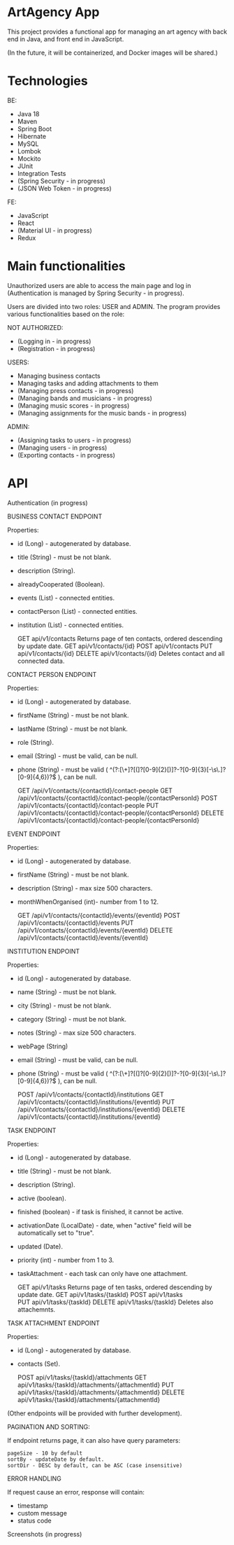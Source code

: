 # ArtAgency App

This project provides a functional app for managing an art agency with back end in Java, 
and front end in JavaScript. 

(In the future, it will be containerized, and Docker images will be shared.)

# Technologies

BE:
- Java 18
- Maven
- Spring Boot
- Hibernate
- MySQL
- Lombok
- Mockito
- JUnit
- Integration Tests
- (Spring Security - in progress)
- (JSON Web Token - in progress)

FE:
- JavaScript
- React
- (Material UI - in progress)
- Redux
    
# Main functionalities

Unauthorized users are able to access the main page and log in 
(Authentication is managed by Spring Security - in progress).

Users are divided into two roles: USER and ADMIN. 
The program provides various functionalities based on the role:

NOT AUTHORIZED:
- (Logging in - in progress)
- (Registration - in progress)

USERS:
- Managing business contacts
- Managing tasks and adding attachments to them
- (Managing press contacts - in progress)
- (Managing bands and musicians - in progress)
- (Managing music scores - in progress)
- (Managing assignments for the music bands - in progress)

ADMIN:
- (Assigning tasks to users - in progress)
- (Managing users - in progress)
- (Exporting contacts - in progress)

# API

Authentication (in progress)


BUSINESS CONTACT ENDPOINT

Properties:
- id (Long) - autogenerated by database.
- title (String) - must be not blank.
- description (String).
- alreadyCooperated (Boolean).
- events (List<Event>) - connected entities.
- contactPerson (List<contactPerson>) - connected entities.
- institution (List<institution>) - connected entities.

   
    GET api/v1/contacts     Returns page of ten contacts, ordered descending by update date.
    GET api/v1/contacts/{id}
    POST api/v1/contacts
    PUT api/v1/contacts/{id}
    DELETE api/v1/contacts/{id}     Deletes contact and all connected data.



CONTACT PERSON ENDPOINT

Properties:
- id (Long) - autogenerated by database.
- firstName (String) - must be not blank.
- lastName (String) - must be not blank.
- role (String).
- email (String) - must be valid, can be null.
- phone (String) - must be valid ( ^(?:[\\+]?[(]?[0-9]{2}[)]?-?[0-9]{3}[-\\s\\.]?[0-9]{4,6})?$ ), can be null.


    GET /api/v1/contacts/{contactId}/contact-people
    GET /api/v1/contacts/{contactId}/contact-people/{contactPersonId}
    POST /api/v1/contacts/{contactId}/contact-people
    PUT /api/v1/contacts/{contactId}/contact-people/{contactPersonId}
    DELETE /api/v1/contacts/{contactId}/contact-people/{contactPersonId}

EVENT ENDPOINT

Properties:
- id (Long) - autogenerated by database.
- firstName (String) - must be not blank.
- description (String) - max size 500 characters.
- monthWhenOrganised (int)- number from 1 to 12. 


    GET /api/v1/contacts/{contactId}/events/{eventId}
    POST /api/v1/contacts/{contactId}/events
    PUT /api/v1/contacts/{contactId}/events/{eventId}
    DELETE /api/v1/contacts/{contactId}/events/{eventId}


INSTITUTION ENDPOINT

Properties:
- id (Long) - autogenerated by database.
- name (String) - must be not blank.
- city (String) - must be not blank.
- category (String) - must be not blank.
- notes (String) - max size 500 characters.
- webPage (String)
- email (String) - must be valid, can be null.
- phone (String) - must be valid ( ^(?:[\\+]?[(]?[0-9]{2}[)]?-?[0-9]{3}[-\\s\\.]?[0-9]{4,6})?$ ), can be null.


    POST /api/v1/contacts/{contactId}/institutions
    GET /api/v1/contacts/{contactId}/institutions/{eventId}
    PUT /api/v1/contacts/{contactId}/institutions/{eventId}
    DELETE /api/v1/contacts/{contactId}/institutions/{eventId}


TASK ENDPOINT

Properties:
- id (Long) - autogenerated by database.
- title (String) - must be not blank.
- description (String).
- active (boolean).
- finished (boolean) - if task is finished, it cannot be active.
- activationDate (LocalDate) - date, when "active" field will be automatically set to "true".
- updated (Date).
- priority (int) - number from 1 to 3.
- taskAttachment - each task can only have one attachment.


    GET api/v1/tasks  Returns page of ten tasks, ordered descending by update date.
    GET api/v1/tasks/{taskId}
    POST api/v1/tasks  
    PUT api/v1/tasks/{taskId}
    DELETE api/v1/tasks/{taskId} Deletes also attachemnts.

TASK ATTACHMENT ENDPOINT

Properties:
- id (Long) - autogenerated by database.
- contacts (Set<Contacts>).

    
    POST api/v1/tasks/{taskId}/attachments
    GET api/v1/tasks/{taskId}/attachments/{attachmentId}
    PUT api/v1/tasks/{taskId}/attachments/{attachmentId}
    DELETE api/v1/tasks/{taskId}/attachments/{attachmentId}

(Other endpoints will be provided with further development).

PAGINATION AND SORTING:

If endpoint returns page, it can also have query parameters:

    pageSize - 10 by default
    sortBy - updateDate by default.
    sortDir - DESC by default, can be ASC (case insensitive)

ERROR HANDLING 

If request cause an error, response will contain:
- timestamp
- custom message
- status code


Screenshots
(in progress)
